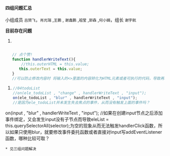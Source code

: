 #### 四组问题汇总 

小组成员 `吕赟飞`，`肖光瑞` ,`王鹏` , `谢鑫鹏` ,`祖莹` ,`郭森` ,`何小娟`，组长 `谢宇航`

**目前存在问题**

1. 
```javascript

   // 点个赞! 
   function handlerWriteText(){
       //this.outerHTML = this.value;
      this.outerText = this.value;
   }
   //可以防止修改内容时 将输入的<>里面的内容转化为HTML元素或者可执行的代码，导致再次点击无法修改或者页面崩溃的BUG。
```

1. ```javascript
   //04todoList
   //on(ele_todoList , "change" , handlerWriteText , "input");
   on(ele_todoList , "blur" , handlerWriteText , "input");
   //是因为ele_todoList并未发生失去焦点的事件，从而没有触发上面的事件吗？
   
on(input , "blur" , handlerWriteText , "input");
   //如果在创建input节点之后添加事件绑定，又会发生input没有子节点而导致eleList = this.querySelectorAll(selector);为空的现象从而无法触发handlerClick函数，所以如果只使用blur，就要修改事件委托函数或者直接对input写addEventListener函数，哪种比较可取？
   ```
   * 见三组问题解决
   